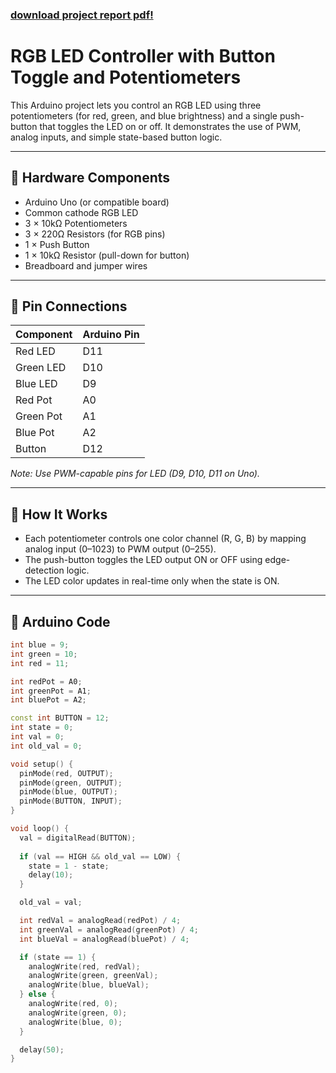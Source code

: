 ### [download project report pdf!](https://github.com/adityajh-a/rgb-led-mixer/blob/main/RGB%20LED%20Color%20Mixer%20using%20Arduino.pdf)

# RGB LED Controller with Button Toggle and Potentiometers

This Arduino project lets you control an RGB LED using three potentiometers (for red, green, and blue brightness) and a single push-button that toggles the LED on or off. It demonstrates the use of PWM, analog inputs, and simple state-based button logic.

---

## 🔧 Hardware Components

- Arduino Uno (or compatible board)
- Common cathode RGB LED
- 3 × 10kΩ Potentiometers
- 3 × 220Ω Resistors (for RGB pins)
- 1 × Push Button
- 1 × 10kΩ Resistor (pull-down for button)
- Breadboard and jumper wires

---

## 🔌 Pin Connections

| Component       | Arduino Pin |
|----------------|-------------|
| Red LED        | D11         |
| Green LED      | D10         |
| Blue LED       | D9          |
| Red Pot        | A0          |
| Green Pot      | A1          |
| Blue Pot       | A2          |
| Button         | D12         |

*Note: Use PWM-capable pins for LED (D9, D10, D11 on Uno).*

---

## 🧠 How It Works

- Each potentiometer controls one color channel (R, G, B) by mapping analog input (0–1023) to PWM output (0–255).
- The push-button toggles the LED output ON or OFF using edge-detection logic.
- The LED color updates in real-time only when the state is ON.

---

## 🧾 Arduino Code

```cpp
int blue = 9;
int green = 10;
int red = 11;

int redPot = A0;
int greenPot = A1;
int bluePot = A2;

const int BUTTON = 12;
int state = 0;
int val = 0;
int old_val = 0;

void setup() {
  pinMode(red, OUTPUT);
  pinMode(green, OUTPUT);
  pinMode(blue, OUTPUT);
  pinMode(BUTTON, INPUT);
}

void loop() {
  val = digitalRead(BUTTON);
  
  if (val == HIGH && old_val == LOW) {
    state = 1 - state;
    delay(10);
  }

  old_val = val;

  int redVal = analogRead(redPot) / 4;
  int greenVal = analogRead(greenPot) / 4;
  int blueVal = analogRead(bluePot) / 4;

  if (state == 1) {
    analogWrite(red, redVal);
    analogWrite(green, greenVal);
    analogWrite(blue, blueVal);
  } else {
    analogWrite(red, 0);
    analogWrite(green, 0);
    analogWrite(blue, 0);
  }

  delay(50);
}
